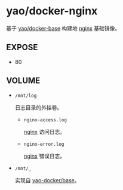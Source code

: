 yao/docker-nginx
===

基于 [yao/docker-base][base] 构建地 [nginx][] 基础镜像。

[base]: https://github.com/yao-docker/base
[nginx]: http://nginx.org

EXPOSE
---

* 80

VOLUME
---

* `/mnt/log`

    日志目录的外挂卷。

    * `nginx-access.log`

        [nginx][] 访问日志。

    * `nginx-error.log`

        [nginx][] 错误日志。

* `/mnt/_`

    实现自 [yao-docker/base](https://github.com/yao-docker/base#volume)。
